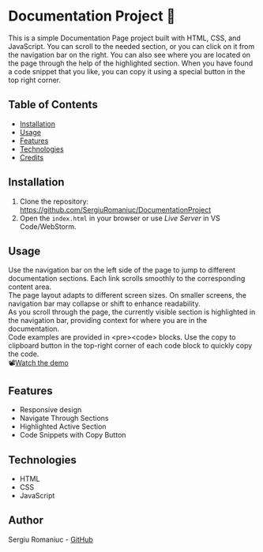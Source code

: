 # Documentation Project 📝

This is a simple Documentation Page project built with HTML, CSS, and JavaScript.
You can scroll to the needed section, or you can click on it from
the navigation bar on the right. You can also see where you are
located on the page through the help of the highlighted section.
When you have found a code snippet that you like, you can copy it
using a special button in the top right corner.

## Table of Contents
- [Installation](#installation)
- [Usage](#usage)
- [Features](#features)
- [Technologies](#technologies)
- [Credits](#credits)

## Installation
1. Clone the repository: https://github.com/SergiuRomaniuc/DocumentationProject
2. Open the `index.html` in your browser or use *Live Server* in VS Code/WebStorm.

## Usage

Use the navigation bar on the left side of the page to
jump to different documentation sections. Each link
scrolls smoothly to the corresponding content area.<br/>
The page layout adapts to different screen sizes.
On smaller screens, the navigation bar may collapse
or shift to enhance readability.<br/>
As you scroll through the page, the currently visible
section is highlighted in the navigation bar, providing
context for where you are in the documentation.<br/>
Code examples are provided in &lt;pre>&lt;code> blocks.
Use the copy to clipboard button in the top-right
corner of each code block to quickly copy the code.<br/>
📽️[Watch the demo](https://youtu.be/mbBGIjVu_H0)

## Features

- Responsive design
- Navigate Through Sections
- Highlighted Active Section
- Code Snippets with Copy Button

## Technologies

- HTML
- CSS
- JavaScript

## Author

Sergiu Romaniuc - [GitHub](https://github.com/SergiuRomaniuc)
